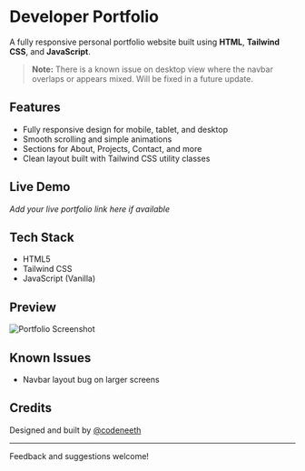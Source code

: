 # Developer Portfolio

A fully responsive personal portfolio website built using **HTML**, **Tailwind CSS**, and **JavaScript**.

> **Note:** There is a known issue on desktop view where the navbar overlaps or appears mixed. Will be fixed in a future update.

## Features

- Fully responsive design for mobile, tablet, and desktop
- Smooth scrolling and simple animations
- Sections for About, Projects, Contact, and more
- Clean layout built with Tailwind CSS utility classes

## Live Demo

*Add your live portfolio link here if available*

## Tech Stack

- HTML5
- Tailwind CSS
- JavaScript (Vanilla)

## Preview

![Portfolio Screenshot](./screenshots/portfolio-home.png)

## Known Issues

- Navbar layout bug on larger screens

## Credits

Designed and built by [@codeneeth](https://instagram.com/codeneeth)

---

Feedback and suggestions welcome!
